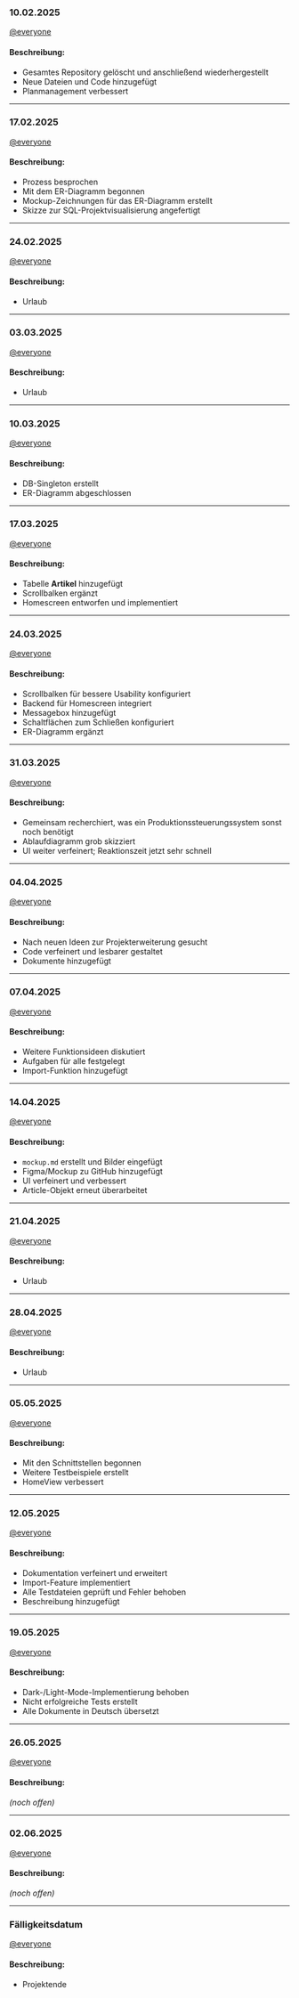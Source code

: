 ### 10.02.2025  
[@everyone](https://github.com/kingkushgaming/PSS/blob/main/docs/CONTRIBUTING.md)  
#### Beschreibung:

- Gesamtes Repository gelöscht und anschließend wiederhergestellt  
- Neue Dateien und Code hinzugefügt  
- Planmanagement verbessert  

---

### 17.02.2025  
[@everyone](https://github.com/kingkushgaming/PSS/blob/main/docs/CONTRIBUTING.md)  
#### Beschreibung:

- Prozess besprochen  
- Mit dem ER-Diagramm begonnen  
- Mockup-Zeichnungen für das ER-Diagramm erstellt  
- Skizze zur SQL-Projektvisualisierung angefertigt  

---

### 24.02.2025  
[@everyone](https://github.com/kingkushgaming/PSS/blob/main/docs/CONTRIBUTING.md)  
#### Beschreibung:

- Urlaub  

---

### 03.03.2025  
[@everyone](https://github.com/kingkushgaming/PSS/blob/main/docs/CONTRIBUTING.md)  
#### Beschreibung:

- Urlaub  

---

### 10.03.2025  
[@everyone](https://github.com/kingkushgaming/PSS/blob/main/docs/CONTRIBUTING.md)  
#### Beschreibung:

- DB-Singleton erstellt  
- ER-Diagramm abgeschlossen  

---

### 17.03.2025  
[@everyone](https://github.com/kingkushgaming/PSS/blob/main/docs/CONTRIBUTING.md)  
#### Beschreibung:

- Tabelle **Artikel** hinzugefügt  
- Scrollbalken ergänzt  
- Homescreen entworfen und implementiert  

---

### 24.03.2025  
[@everyone](https://github.com/kingkushgaming/PSS/blob/main/docs/CONTRIBUTING.md)  
#### Beschreibung:

- Scrollbalken für bessere Usability konfiguriert  
- Backend für Homescreen integriert  
- Messagebox hinzugefügt  
- Schaltflächen zum Schließen konfiguriert  
- ER-Diagramm ergänzt  

---

### 31.03.2025  
[@everyone](https://github.com/kingkushgaming/PSS/blob/main/docs/CONTRIBUTING.md)  
#### Beschreibung:

- Gemeinsam recherchiert, was ein Produktions­steuerungs­system sonst noch benötigt  
- Ablaufdiagramm grob skizziert  
- UI weiter verfeinert; Reaktionszeit jetzt sehr schnell  

---

### 04.04.2025  
[@everyone](https://github.com/kingkushgaming/PSS/blob/main/docs/CONTRIBUTING.md)  
#### Beschreibung:

- Nach neuen Ideen zur Projekt­erweiterung gesucht  
- Code verfeinert und lesbarer gestaltet  
- Dokumente hinzugefügt  

---

### 07.04.2025  
[@everyone](https://github.com/kingkushgaming/PSS/blob/main/docs/CONTRIBUTING.md)  
#### Beschreibung:

- Weitere Funktions­ideen diskutiert  
- Aufgaben für alle festgelegt  
- Import-Funktion hinzugefügt  

---

### 14.04.2025  
[@everyone](https://github.com/kingkushgaming/PSS/blob/main/docs/CONTRIBUTING.md)  
#### Beschreibung:

- `mockup.md` erstellt und Bilder eingefügt  
- Figma/Mockup zu GitHub hinzugefügt  
- UI verfeinert und verbessert  
- Article-Objekt erneut überarbeitet  

---

### 21.04.2025  
[@everyone](https://github.com/kingkushgaming/PSS/blob/main/docs/CONTRIBUTING.md)  
#### Beschreibung:

- Urlaub  

---

### 28.04.2025  
[@everyone](https://github.com/kingkushgaming/PSS/blob/main/docs/CONTRIBUTING.md)  
#### Beschreibung:

- Urlaub  

---

### 05.05.2025  
[@everyone](https://github.com/kingkushgaming/PSS/edit/main/docs/CONTRIBUTING.md)  
#### Beschreibung:

- Mit den Schnittstellen begonnen  
- Weitere Testbeispiele erstellt  
- HomeView verbessert  

---

### 12.05.2025  
[@everyone](https://github.com/kingkushgaming/PSS/edit/main/docs/CONTRIBUTING.md)  
#### Beschreibung:

- Dokumentation verfeinert und erweitert  
- Import-Feature implementiert  
- Alle Testdateien geprüft und Fehler behoben  
- Beschreibung hinzugefügt  

---

### 19.05.2025  
[@everyone](https://github.com/kingkushgaming/PSS/edit/main/docs/CONTRIBUTING.md)  
#### Beschreibung:

- Dark-/Light-Mode-Implementierung behoben  
- Nicht erfolgreiche Tests erstellt
- Alle Dokumente in Deutsch übersetzt 

---

### 26.05.2025  
[@everyone](https://github.com/kingkushgaming/PSS/edit/main/docs/CONTRIBUTING.md)  
#### Beschreibung:

*(noch offen)*  

---

### 02.06.2025  
[@everyone](https://github.com/kingkushgaming/PSS/edit/main/docs/CONTRIBUTING.md)  
#### Beschreibung:

*(noch offen)*  

---

### Fälligkeitsdatum  
[@everyone](https://github.com/kingkushgaming/PSS/edit/main/docs/CONTRIBUTING.md)  
#### Beschreibung:

- Projektende  
